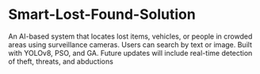 # Smart-Lost-Found-Solution
An AI-based system that locates lost items, vehicles, or people in crowded areas using surveillance cameras. Users can search by text or image. Built with YOLOv8, PSO, and GA. Future updates will include real-time detection of theft, threats, and abductions
